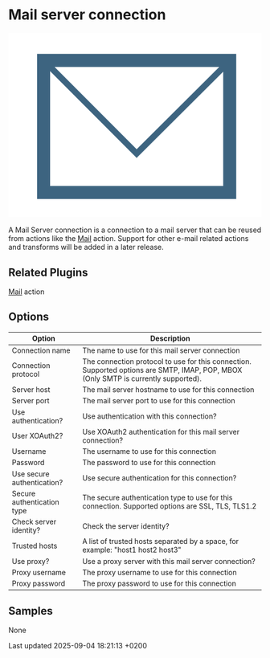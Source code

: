 <div id="header">

# Mail server connection

</div>

<div id="content">

<div id="preamble">

<div class="sectionbody">

<div class="paragraph">

<span class="image">![Mail Server Connection](/images/icons/mail.svg)</span>

</div>

<div class="paragraph">

A Mail Server connection is a connection to a mail server that can be reused from actions like the [Mail](workflow/actions/mail.rmNsOU8QJO) action. Support for other e-mail related actions and transforms will be added in a later release.

</div>

</div>

</div>

<div class="sect1">

## Related Plugins

<div class="sectionbody">

<div class="paragraph">

[Mail](workflow/actions/mail.rmNsOU8QJO) action

</div>

</div>

</div>

<div class="sect1">

## Options

<div class="sectionbody">

| Option                     | Description                                                                                                                         |
| -------------------------- | ----------------------------------------------------------------------------------------------------------------------------------- |
| Connection name            | The name to use for this mail server connection                                                                                     |
| Connection protocol        | The connection protocol to use for this connection. Supported options are SMTP, IMAP, POP, MBOX (Only SMTP is currently supported). |
| Server host                | The mail server hostname to use for this connection                                                                                 |
| Server port                | The mail server port to use for this connection                                                                                     |
| Use authentication?        | Use authentication with this connection?                                                                                            |
| User XOAuth2?              | Use XOAuth2 authentication for this mail server connection?                                                                         |
| Username                   | The username to use for this connection                                                                                             |
| Password                   | The password to use for this connection                                                                                             |
| Use secure authentication? | Use secure authentication for this connection?                                                                                      |
| Secure authentication type | The secure authentication type to use for this connection. Supported options are SSL, TLS, TLS1.2                                   |
| Check server identity?     | Check the server identity?                                                                                                          |
| Trusted hosts              | A list of trusted hosts separated by a space, for example: "host1 host2 host3"                                                      |
| Use proxy?                 | Use a proxy server with this mail server connection?                                                                                |
| Proxy username             | The proxy username to use for this connection                                                                                       |
| Proxy password             | The proxy password to use for this connection                                                                                       |

</div>

</div>

<div class="sect1">

## Samples

<div class="sectionbody">

<div class="paragraph">

None

</div>

</div>

</div>

</div>

<div id="footer">

<div id="footer-text">

Last updated 2025-09-04 18:21:13 +0200

</div>

</div>
